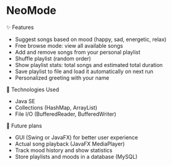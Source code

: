# NeoMode

✨ Features
- Suggest songs based on mood (happy, sad, energetic, relax)
- Free browse mode: view all available songs
- Add and remove songs from your personal playlist
- Shuffle playlist (random order)
- Show playlist stats: total songs and estimated total duration
- Save playlist to file and load it automatically on next run
- Personalized greeting with your name

 📂 Technologies Used
- Java SE
- Collections (HashMap, ArrayList)
- File I/O (BufferedReader, BufferedWriter)

 🔧 Future plans
- GUI (Swing or JavaFX) for better user experience
- Actual song playback (JavaFX MediaPlayer)
- Track mood history and show statistics
- Store playlists and moods in a database (MySQL)
